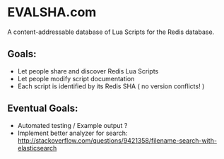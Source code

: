 # EVALSHA.com

A content-addressable database of Lua Scripts for the Redis database.

## Goals:

* Let people share and discover Redis Lua Scripts
* Let people modify script documentation
* Each script is identified by its Redis SHA ( no version conflicts! )

## Eventual Goals:

* Automated testing / Example output ?
* Implement better analyzer for search: http://stackoverflow.com/questions/9421358/filename-search-with-elasticsearch